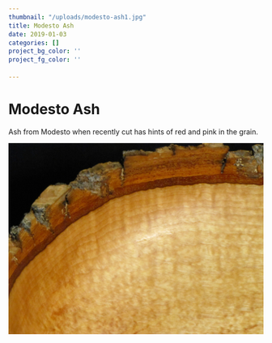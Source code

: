 ```yaml
---
thumbnail: "/uploads/modesto-ash1.jpg"
title: Modesto Ash
date: 2019-01-03
categories: []
project_bg_color: ''
project_fg_color: ''

---
```

# Modesto Ash

Ash from Modesto when recently cut has hints of red and pink in the grain.

![](/uploads/modesto-ash1.jpg)